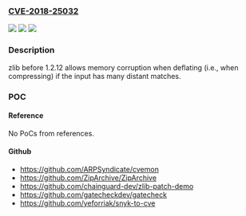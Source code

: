 ### [CVE-2018-25032](https://cve.mitre.org/cgi-bin/cvename.cgi?name=CVE-2018-25032)
![](https://img.shields.io/static/v1?label=Product&message=n%2Fa&color=blue)
![](https://img.shields.io/static/v1?label=Version&message=n%2Fa&color=blue)
![](https://img.shields.io/static/v1?label=Vulnerability&message=n%2Fa&color=brighgreen)

### Description

zlib before 1.2.12 allows memory corruption when deflating (i.e., when compressing) if the input has many distant matches.

### POC

#### Reference
No PoCs from references.

#### Github
- https://github.com/ARPSyndicate/cvemon
- https://github.com/ZipArchive/ZipArchive
- https://github.com/chainguard-dev/zlib-patch-demo
- https://github.com/gatecheckdev/gatecheck
- https://github.com/yeforriak/snyk-to-cve

